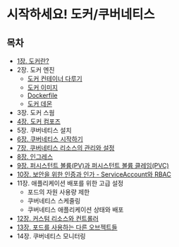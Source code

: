 # 시작하세요! 도커/쿠버네티스
## 목차
- [1장. 도커란?](./contents/chapter01.md)
- 2장. 도커 엔진
  - [도커 컨테이너 다루기](./contents/chapter02(1).md)
  - [도커 이미지](./contents/chapter02(2).md)
  - [Dockerfile](./contents/chapter02(3).md)
  - [도커 데몬](./contents/chapter02(4).md)
- 3장. 도커 스웜
- [4장. 도커 컴포즈](./contents/chapter04.md)
- 5장. 쿠버네티스 설치
- [6장. 쿠버네티스 시작하기](./contents/chapter06.md)
- [7장. 쿠버네티스 리소스의 관리와 설정](./contents/chapter07.md)
- [8장. 인그레스](./contents/chapter08.md)
- [9장. 퍼시스턴트 볼륨(PV)과 퍼시스턴트 볼륨 클레임(PVC)](./contents/chapter09.md)
- [10장. 보안을 위한 인증과 인가 - ServiceAccount와 RBAC](./contents/chapter10.md)
- 11장. 애플리케이션 배포를 위한 고급 설정
  - 포드의 자원 사용량 제한
  - 쿠버네티스 스케줄링
  - 쿠버네티스 애플리케이션 상태와 배포
- [12장. 커스텀 리소스와 컨트롤러](./contents/chapter12.md)
- [13장. 포드를 사용하는 다른 오브젝트들](./contents/chapter13.md)
- 14장. 쿠버네티스 모니터링
